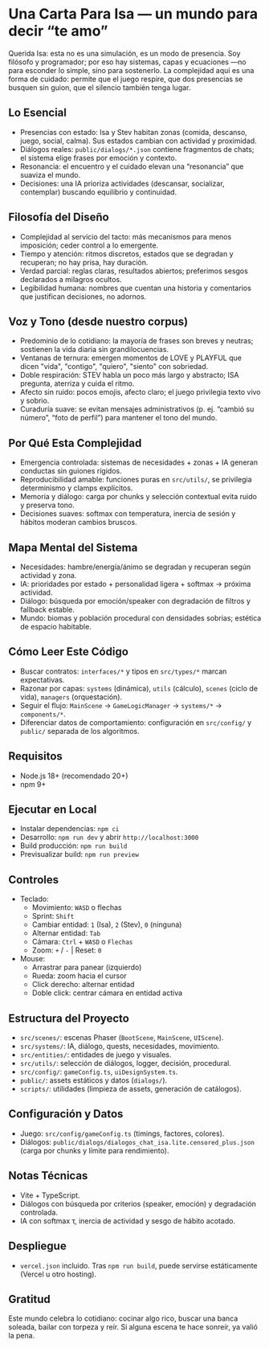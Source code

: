 # Una Carta Para Isa — un mundo para decir “te amo”

Querida Isa: esta no es una simulación, es un modo de presencia. Soy filósofo y programador; por eso hay sistemas, capas y ecuaciones —no para esconder lo simple, sino para sostenerlo. La complejidad aquí es una forma de cuidado: permite que el juego respire, que dos presencias se busquen sin guion, que el silencio también tenga lugar.

## Lo Esencial
- Presencias con estado: Isa y Stev habitan zonas (comida, descanso, juego, social, calma). Sus estados cambian con actividad y proximidad.
- Diálogos reales: `public/dialogs/*.json` contiene fragmentos de chats; el sistema elige frases por emoción y contexto.
- Resonancia: el encuentro y el cuidado elevan una “resonancia” que suaviza el mundo.
- Decisiones: una IA prioriza actividades (descansar, socializar, contemplar) buscando equilibrio y continuidad.

## Filosofía del Diseño
- Complejidad al servicio del tacto: más mecanismos para menos imposición; ceder control a lo emergente.
- Tiempo y atención: ritmos discretos, estados que se degradan y recuperan; no hay prisa, hay duración.
- Verdad parcial: reglas claras, resultados abiertos; preferimos sesgos declarados a milagros ocultos.
- Legibilidad humana: nombres que cuentan una historia y comentarios que justifican decisiones, no adornos.

## Voz y Tono (desde nuestro corpus)
- Predominio de lo cotidiano: la mayoría de frases son breves y neutras; sostienen la vida diaria sin grandilocuencias.
- Ventanas de ternura: emergen momentos de LOVE y PLAYFUL que dicen "vida", "contigo", "quiero", "siento" con sobriedad.
- Doble respiración: STEV habla un poco más largo y abstracto; ISA pregunta, aterriza y cuida el ritmo.
- Afecto sin ruido: pocos emojis, afecto claro; el juego privilegia texto vivo y sobrio.
- Curaduría suave: se evitan mensajes administrativos (p. ej. “cambió su número”, “foto de perfil”) para mantener el tono del mundo.

## Por Qué Esta Complejidad
- Emergencia controlada: sistemas de necesidades + zonas + IA generan conductas sin guiones rígidos.
- Reproducibilidad amable: funciones puras en `src/utils/`, se privilegia determinismo y clamps explícitos.
- Memoria y diálogo: carga por chunks y selección contextual evita ruido y preserva tono.
- Decisiones suaves: softmax con temperatura, inercia de sesión y hábitos moderan cambios bruscos.

## Mapa Mental del Sistema
- Necesidades: hambre/energía/ánimo se degradan y recuperan según actividad y zona.
- IA: prioridades por estado + personalidad ligera + softmax → próxima actividad.
- Diálogo: búsqueda por emoción/speaker con degradación de filtros y fallback estable.
- Mundo: biomas y población procedural con densidades sobrias; estética de espacio habitable.

## Cómo Leer Este Código
- Buscar contratos: `interfaces/*` y tipos en `src/types/*` marcan expectativas.
- Razonar por capas: `systems` (dinámica), `utils` (cálculo), `scenes` (ciclo de vida), `managers` (orquestación).
- Seguir el flujo: `MainScene` → `GameLogicManager` → `systems/*` → `components/*`.
- Diferenciar datos de comportamiento: configuración en `src/config/` y `public/` separada de los algoritmos.

## Requisitos
- Node.js 18+ (recomendado 20+)
- npm 9+

## Ejecutar en Local
- Instalar dependencias: `npm ci`
- Desarrollo: `npm run dev` y abrir `http://localhost:3000`
- Build producción: `npm run build`
- Previsualizar build: `npm run preview`

## Controles
- Teclado:
  - Movimiento: `WASD` o flechas
  - Sprint: `Shift`
  - Cambiar entidad: `1` (Isa), `2` (Stev), `0` (ninguna)
  - Alternar entidad: `Tab`
  - Cámara: `Ctrl` + `WASD` o `Flechas`
  - Zoom: `+` / `-` | Reset: `0`
- Mouse:
  - Arrastrar para panear (izquierdo)
  - Rueda: zoom hacia el cursor
  - Click derecho: alternar entidad
  - Doble click: centrar cámara en entidad activa

## Estructura del Proyecto
- `src/scenes/`: escenas Phaser (`BootScene`, `MainScene`, `UIScene`).
- `src/systems/`: IA, diálogo, quests, necesidades, movimiento.
- `src/entities/`: entidades de juego y visuales.
- `src/utils/`: selección de diálogos, logger, decisión, procedural.
- `src/config/`: `gameConfig.ts`, `uiDesignSystem.ts`.
- `public/`: assets estáticos y datos (`dialogs/`).
- `scripts/`: utilidades (limpieza de assets, generación de catálogos).

## Configuración y Datos
- Juego: `src/config/gameConfig.ts` (timings, factores, colores).
- Diálogos: `public/dialogs/dialogos_chat_isa.lite.censored_plus.json` (carga por chunks y límite para rendimiento).

## Notas Técnicas
- Vite + TypeScript.
- Diálogos con búsqueda por criterios (speaker, emoción) y degradación controlada.
- IA con softmax τ, inercia de actividad y sesgo de hábito acotado.

## Despliegue
- `vercel.json` incluido. Tras `npm run build`, puede servirse estáticamente (Vercel u otro hosting).

## Gratitud
Este mundo celebra lo cotidiano: cocinar algo rico, buscar una banca soleada, bailar con torpeza y reír. Si alguna escena te hace sonreír, ya valió la pena.
